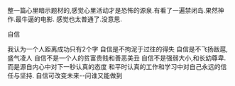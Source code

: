 整一篇心里暗示题材的,感觉心里活动才是恐怖的源泉.有看了一遍禁闭岛.果然神作.最牛逼的电影.
感觉也太普通了.没意思.



自信

我认为一个人距离成功只有2个字
自信是不拘泥于过往的得失
自信是不飞扬跋扈,盛气凌人
自信不是一个人的贫富贵贱和善恶美丑
自信不是强弱大小,和长幼尊卑.
而是源自内心中对下一秒认真的态度
和平时认真的工作和学习中对自己永远的信任与坚持.
自信可改变未来--问谁又能做到












